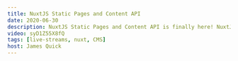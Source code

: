 ```yaml
---
title: NuxtJS Static Pages and Content API
date: 2020-06-30
description: NuxtJS Static Pages and Content API is finally here! NuxtJS just released a brand new version full of awesome features for building static pages, working with content like Markdown files, and lots more.
video: syD1Z55X8fQ
tags: [live-streams, nuxt, CMS]
host: James Quick
---
```

